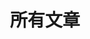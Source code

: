 ---
paginate_by: 20
sort_by: date
transparent: true
generate_feeds: true
template: blog.html
title: 所有文章
---